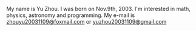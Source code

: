 My name is Yu Zhou. 
I was born on Nov.9th, 2003. 
I'm interested in math, physics, astronomy and programming. 
My e-mail is zhouyu20031109@foxmail.com or yuzhou20031109@gmail.com
